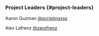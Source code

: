 ### Project Leaders {#project-leaders}

Aaron Guzman [@scriptingxss](https://twitter.com/scriptingxss)

Alex Lafrenz [@zerofrenz](https://twitter.com/zerofrenz)


